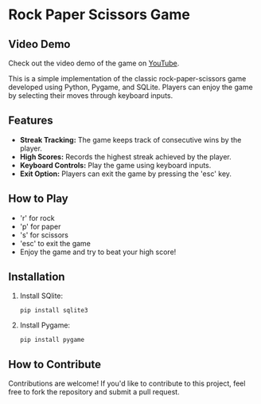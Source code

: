 <!DOCTYPE html>
<html lang="en">

<head>
    <meta charset="UTF-8">
    <meta name="viewport" content="width=device-width, initial-scale=1.0">
    <title>Rock Paper Scissors Game</title>
</head>

<body>
    <h1>Rock Paper Scissors Game</h1>

<h2>Video Demo</h2>
<p>Check out the video demo of the game on <a href="https://youtu.be/k7M53BoJsdM">YouTube</a>.</p>

<p>This is a simple implementation of the classic rock-paper-scissors game developed using Python, Pygame, and SQLite.
Players can enjoy the game by selecting their moves through keyboard inputs.</p>

<h2>Features</h2>
<ul>
<li><strong>Streak Tracking:</strong> The game keeps track of consecutive wins by the player.</li>
<li><strong>High Scores:</strong> Records the highest streak achieved by the player.</li>
<li><strong>Keyboard Controls:</strong> Play the game using keyboard inputs.</li>
<li><strong>Exit Option:</strong> Players can exit the game by pressing the 'esc' key.</li>
</ul>

<h2>How to Play</h2>
<ul>
<li>'r' for rock</li>
<li>'p' for paper</li>
<li>'s' for scissors</li>
<li>'esc' to exit the game</li>
<li>Enjoy the game and try to beat your high score!</li>
</ul>


<h2>Installation</h2>
<ol>
<li>Install SQlite:
<pre><code>pip install sqlite3</code></pre>
</li>
<li>Install Pygame:
<pre><code>pip install pygame</code></pre>
</li>
</ol>

<h2>How to Contribute</h2>
<p>Contributions are welcome! If you'd like to contribute to this project, feel free to fork the repository and submit
        a pull request.</p>


</html>

